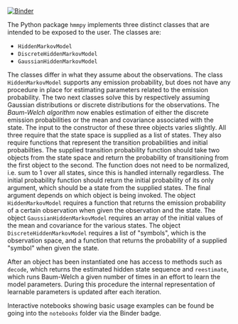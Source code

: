 [![Binder](https://mybinder.org/badge_logo.svg)](https://mybinder.org/v2/gh/klaapbakken/hmmpy/4a6cee6b5a23dafce6e8b626879324c1a12c62aa)

The Python package `hmmpy` implements three distinct classes that are intended to be exposed to the user. The classes are:
  * `HiddenMarkovModel`
  * `DiscreteHiddenMarkovModel`
  * `GaussianHiddenMarkovModel`
  
The classes differ in what they assume about the observations. The class `HiddenMarkovModel` supports any emission probability, but does not have any procedure in place for estimating parameters related to the emission probability. The two next classes solve this by respectively assuming Gaussian distributions or discrete distributions for the observations. The *Baum-Welch algorithm* now enables estimation of either the discrete emission probabilities or the mean and covariance associated with the state. The input to the constructor of these three objects varies slightly. All three require that the state space is supplied as a list of states. They also require functions that represent the transition probabilities and initial probabilties. The supplied transition probability function should take two objects from the state space and return the probability of transitioning from the first object to the second. The function does not need to be normalized, i.e. sum to 1 over all states, since this is handled internally regardless. The initial probability function should return the initial probability of its only argument, which should be a state from the supplied states. The final argument depends on which object is being invoked. The object `HiddenMarkovModel` requires a function that returns the emission probability of a certain observation when given the observation and the state. The object `GaussianHiddenMarkovModel` requires an array of the initial values of the mean and covariance for the various states. The object `DiscreteHiddenMarkovModel` requires a list of "symbols", which is the observation space, and a function that returns the probability of a supplied "symbol" when given the state. 

After an object has been instantiated one has access to methods such as `decode`, which returns the estimated hidden state sequence and `reestimate`, which runs Baum-Welch a given number of times in an effort to learn the model parameters. During this procedure the internal representation of learnable parameters is updated after each iteration.

Interactive notebooks showing basic usage examples can be found be going into the `notebooks` folder via the Binder badge.

